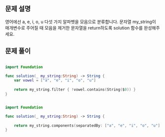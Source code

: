## 문제 설명
영어에선 a, e, i, o, u 다섯 가지 알파벳을 모음으로 분류합니다. 문자열 my_string이 매개변수로 주어질 때 모음을 제거한 문자열을 return하도록 solution 함수를 완성해주세요.
<br>

## 문제 풀이

```swift

import Foundation

func solution(_ my_string:String) -> String {
    var vowel = ["a", "e", "i", "o", "u"]
    
    return my_string.filter { !vowel.contains(String($0)) }
}
```
```swift

import Foundation

func solution(_ my_string:String) -> String {
    
    return my_string.components(separatedBy: ["a", "e", "i", "o", "u"] ).joined()
}
```

